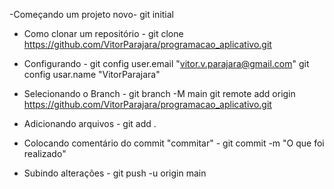 -Começando um projeto novo-
git initial

- Como clonar um repositório -
git clone https://github.com/VitorParajara/programacao_aplicativo.git

- Configurando -
git config user.email "vitor.v.parajara@gmail.com"
git config usar.name "VitorParajara"

- Selecionando o Branch -
git branch -M main
git remote add origin https://github.com/VitorParajara/programacao_aplicativo.git

- Adicionando arquivos - 
git add .

- Colocando comentário do commit "commitar" -
git commit -m "O que foi realizado"

- Subindo alterações -
git push -u origin main
